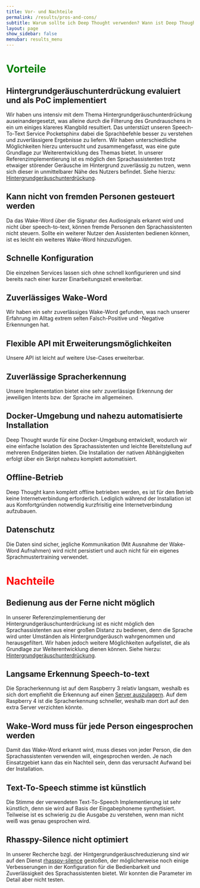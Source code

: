 ```yaml
---
title: Vor- und Nachteile
permalink: /results/pros-and-cons/
subtitle: Warum sollte ich Deep Thought verwenden? Wann ist Deep Thought ungeeignet?
layout: page
show_sidebar: false
menubar: results_menu
---
```


<h1 style="color:green">Vorteile</h1>

## Hintergrundgeräuschunterdrückung evaluiert und als PoC implementiert
Wir haben uns intensiv mit dem Thema Hintergrundgeräuschunterdrückung auseinandergesetzt, was alleine durch die Filterung des Grundrauschens in ein um einiges klareres Klangbild resultiert. Das unterstüzt unseren Speech-To-Text Service Pocketsphinx dabei die Sprachbefehle besser zu verstehen und zuverlässigere Ergebnisse zu liefern.
Wir haben unterschiedliche Möglichkeiten hierzu untersucht und zusammengefasst, was eine gute Grundlage zur Weiterentwicklung des Themas bietet. In unserer Referenzimplementierung ist es möglich den Sprachassistenten trotz etwaiger störender Geräusche im Hintergrund zuverlässig zu nutzen, wenn sich dieser in unmittelbarer Nähe des Nutzers befindet. Siehe hierzu: [Hintergrundgeräuschunterdrückung](/results/noise-cancelling/).

## Kann nicht von fremden Personen gesteuert werden
Da das Wake-Word über die Signatur des Audiosignals erkannt wird und nicht über speech-to-text, können fremde Personen den Sprachassistenten nicht steuern. Sollte ein weiterer Nutzer den Assistenten bedienen können, ist es leicht ein weiteres Wake-Word hinzuzufügen.

## Schnelle Konfiguration
Die einzelnen Services lassen sich ohne schnell konfigurieren und sind bereits nach einer kurzer Einarbeitungszeit erweiterbar.

## Zuverlässiges Wake-Word
Wir haben ein sehr zuverlässiges Wake-Word gefunden, was nach unserer Erfahrung im Alltag extrem selten Falsch-Positive und -Negative Erkennungen hat. 

## Flexible API mit Erweiterungsmöglichkeiten
Unsere API ist leicht auf weitere Use-Cases erweiterbar.

## Zuverlässige Spracherkennung
Unsere Implementation bietet eine sehr zuverlässige Erkennung der jeweiligen Intents bzw. der Sprache im allgemeinen.

## Docker-Umgebung und nahezu automatisierte Installation
Deep Thought wurde für eine Docker-Umgebung entwickelt, wodurch wir eine einfache Isolation des Sprachassistenten und leichte Bereitstellung auf mehreren Endgeräten bieten. Die Installation der nativen Abhängigkeiten erfolgt über ein Skript nahezu komplett automatisiert.

## Offline-Betrieb
Deep Thought kann komplett offline betrieben werden, es ist für den Betrieb keine Internetverbindung erforderlich. Lediglich während der Installation ist aus Komfortgründen notwendig kurzfrisitig eine Internetverbindung aufzubauen. 

## Datenschutz
Die Daten sind sicher, jegliche Kommunikation (Mit Ausnahme der Wake-Word Aufnahmen) wird nicht persistiert und auch nicht für ein eigenes Sprachmustertraining verwendet. 

<h1 style="color:red">Nachteile</h1>

## Bedienung aus der Ferne nicht möglich
In unserer Referenzimplementierung der Hintergrundgeräuschunterdrückung ist es nicht möglich den Sprachassistenten aus einer großen Distanz zu bedienen, denn die Sprache wird unter Umständen als Hintergrundgeräusch wahrgenommen und herausgefiltert. Wir haben jedoch weitere Möglichkeiten aufgelistet, die als Grundlage zur Weiterentwicklung dienen können. Siehe hierzu: [Hintergrundgeräuschunterdrückung](/results/noise-cancelling/).

## Langsame Erkennung Speech-to-text
Die Spracherkennung ist auf dem Raspberry 3 relativ langsam, weshalb es sich dort empfiehlt die Erkennung auf einen [Server auszulagern](https://rhasspy.readthedocs.io/en/latest/speech-to-text/#remote-http-server). Auf dem Raspberry 4 ist die Spracherkennung schneller, weshalb man dort auf den extra Server verzichten könnte.

## Wake-Word muss für jede Person eingesprochen werden
Damit das Wake-Word erkannt wird, muss dieses von jeder Person, die den Sprachassistenten verwenden will, eingesprochen werden. Je nach Einsatzgebiet kann das ein Nachteil sein, denn das verursacht Aufwand bei der Installation.

## Text-To-Speech stimme ist künstlich
Die Stimme der verwendeten Text-To-Speech Implementierung ist sehr künstlich, denn sie wird auf Basis der Eingabephoneme synthetisiert. Teilweise ist es schwierig zu die Ausgabe zu verstehen, wenn man nicht weiß was genau gesprochen wird.

## Rhasspy-Silence nicht optimiert

In unserer Recherche bzgl. der Hintgergrundgeräuschreduzierung sind wir auf den Dienst [rhasspy-silence](https://github.com/rhasspy/rhasspy-silence) gestoßen, der möglicherweise noch einige Verbesserungen in der Konfiguration für die Bedienbarkeit und Zuverlässigkeit des Sprachassistenten bietet. Wir konnten die Parameter im Detail aber nicht testen.